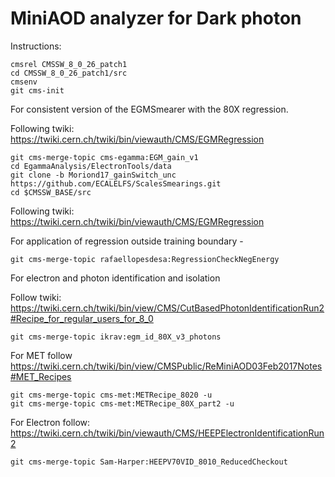 # MiniAOD analyzer for Dark photon

Instructions:
```
cmsrel CMSSW_8_0_26_patch1
cd CMSSW_8_0_26_patch1/src
cmsenv
git cms-init
```

For consistent version of the EGMSmearer with the 80X regression.

Following twiki: https://twiki.cern.ch/twiki/bin/viewauth/CMS/EGMRegression
```
git cms-merge-topic cms-egamma:EGM_gain_v1
cd EgammaAnalysis/ElectronTools/data
git clone -b Moriond17_gainSwitch_unc https://github.com/ECALELFS/ScalesSmearings.git
cd $CMSSW_BASE/src
```

Following twiki: https://twiki.cern.ch/twiki/bin/viewauth/CMS/EGMRegression

For application of regression outside training boundary -
```
git cms-merge-topic rafaellopesdesa:RegressionCheckNegEnergy
```

For electron and photon identification and isolation

Follow twiki: https://twiki.cern.ch/twiki/bin/view/CMS/CutBasedPhotonIdentificationRun2#Recipe_for_regular_users_for_8_0
```
git cms-merge-topic ikrav:egm_id_80X_v3_photons
```
 
For MET follow https://twiki.cern.ch/twiki/bin/view/CMSPublic/ReMiniAOD03Feb2017Notes#MET_Recipes
```
git cms-merge-topic cms-met:METRecipe_8020 -u
git cms-merge-topic cms-met:METRecipe_80X_part2 -u
```
                                                                                                                                                                                   
For Electron follow: https://twiki.cern.ch/twiki/bin/viewauth/CMS/HEEPElectronIdentificationRun2
```
git cms-merge-topic Sam-Harper:HEEPV70VID_8010_ReducedCheckout
```
